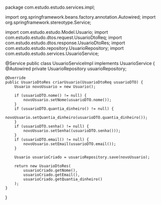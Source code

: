 package com.estudo.estudo.services.impl;

import org.springframework.beans.factory.annotation.Autowired;
import org.springframework.stereotype.Service;

import com.estudo.estudo.Model.Usuario;
import com.estudo.estudo.dtos.request.UsuarioDtoReq;
import com.estudo.estudo.dtos.response.UsuarioDtoRes;
import com.estudo.estudo.repository.UsuarioRepository;
import com.estudo.estudo.services.UsuarioService;

@Service
public class UsuarioServiceImpl implements UsuarioService {
    @Autowired
    private UsuarioRepository usuarioRepository;

    @Override
    public UsuarioDtoRes criarUsuario(UsuarioDtoReq usuarioDTO) {
        Usuario novoUsuario = new Usuario();

        if (usuarioDTO.nome() != null) {
            novoUsuario.setNome(usuarioDTO.nome());
        }
        if (usuarioDTO.quantia_dinheiro() != null) {
            novoUsuario.setQuantia_dinheiro(usuarioDTO.quantia_dinheiro());
        }
        if (usuarioDTO.senha() != null) {
            novoUsuario.setSenha((usuarioDTO.senha()));
        }
        if (usuarioDTO.email() != null) {
            novoUsuario.setEmail(usuarioDTO.email());
        }

        Usuario usuarioCriado = usuarioRepository.save(novoUsuario);

        return new UsuarioDtoRes(
            usuarioCriado.getNome(),
            usuarioCriado.getEmail(),
            usuarioCriado.getQuantia_dinheiro()
        );
    }
}
